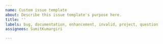 ```yaml
---
name: Custom issue template
about: Describe this issue template's purpose here.
title: ''
labels: bug, documentation, enhancement, invalid, project, question
assignees: SumitKumargiri

---
```



